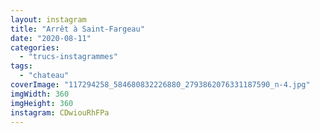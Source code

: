```yaml
---
layout: instagram
title: "Arrêt à Saint-Fargeau"
date: "2020-08-11"
categories: 
  - "trucs-instagrammes"
tags:
  - "chateau"
coverImage: "117294258_584680832226880_2793862076331187590_n-4.jpg"
imgWidth: 360
imgHeight: 360
instagram: CDwiouRhFPa
---
```

